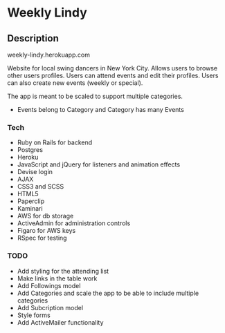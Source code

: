 # Weekly Lindy

## Description

weekly-lindy.herokuapp.com

Website for local swing dancers in New York City. Allows users to browse other users profiles. 
Users can attend events and edit their profiles. Users can also create new events 
(weekly or special).

The app is meant to be scaled to support multiple categories. 
- Events belong to Category and Category has many Events

### Tech
* Ruby on Rails for backend
* Postgres
* Heroku
* JavaScript and jQuery for listeners and animation effects
* Devise login
* AJAX
* CSS3 and SCSS
* HTML5
* Paperclip
* Kaminari
* AWS for db storage
* ActiveAdmin for administration controls
* Figaro for AWS keys
* RSpec for testing

### TODO
* Add styling for the attending list
* Make links in the table work
* Add Followings model
* Add Categories and scale the app to be able to include multiple categories
* Add Subcription model
* Style forms
* Add ActiveMailer functionality

